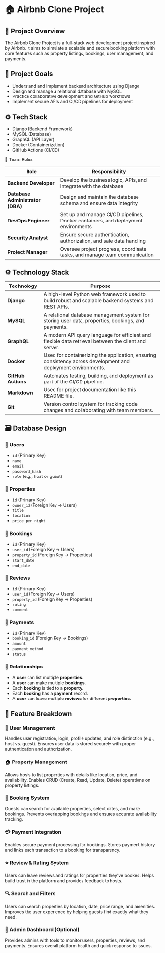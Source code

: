 
# 🏠 Airbnb Clone Project

## 📌 Project Overview

The Airbnb Clone Project is a full-stack web development project inspired by Airbnb. It aims to simulate a scalable and secure booking platform with core features such as property listings, bookings, user management, and payments.

## 🎯 Project Goals

- Understand and implement backend architecture using Django
- Design and manage a relational database with MySQL
- Practice collaborative development and GitHub workflows
- Implement secure APIs and CI/CD pipelines for deployment

## ⚙️ Tech Stack

- Django (Backend Framework)
- MySQL (Database)
- GraphQL (API Layer)
- Docker (Containerization)
- GitHub Actions (CI/CD)


👥 Team Roles


| Role                             | Responsibility                                                                    |
| -------------------------------- | --------------------------------------------------------------------------------- |
| **Backend Developer**            | Develop the business logic, APIs, and integrate with the database                 |
| **Database Administrator (DBA)** | Design and maintain the database schema and ensure data integrity                 |
| **DevOps Engineer**              | Set up and manage CI/CD pipelines, Docker containers, and deployment environments |
| **Security Analyst**             | Ensure secure authentication, authorization, and safe data handling               |
| **Project Manager**              | Oversee project progress, coordinate tasks, and manage team communication         |




## ⚙️ Technology Stack


| Technology     | Purpose |
|----------------|---------|
| **Django**     | A high-level Python web framework used to build robust and scalable backend systems and REST APIs. |
| **MySQL**      | A relational database management system for storing user data, properties, bookings, and payments. |
| **GraphQL**    | A modern API query language for efficient and flexible data retrieval between the client and server. |
| **Docker**     | Used for containerizing the application, ensuring consistency across development and deployment environments. |
| **GitHub Actions** | Automates testing, building, and deployment as part of the CI/CD pipeline. |
| **Markdown**   | Used for project documentation like this README file. |
| **Git**        | Version control system for tracking code changes and collaborating with team members. |



## 🗃️ Database Design

### 🔹 Users
- `id` (Primary Key)
- `name`
- `email`
- `password_hash`
- `role` (e.g., host or guest)

### 🔹 Properties
- `id` (Primary Key)
- `owner_id` (Foreign Key → Users)
- `title`
- `location`
- `price_per_night`

### 🔹 Bookings
- `id` (Primary Key)
- `user_id` (Foreign Key → Users)
- `property_id` (Foreign Key → Properties)
- `start_date`
- `end_date`

### 🔹 Reviews
- `id` (Primary Key)
- `user_id` (Foreign Key → Users)
- `property_id` (Foreign Key → Properties)
- `rating`
- `comment`

### 🔹 Payments
- `id` (Primary Key)
- `booking_id` (Foreign Key → Bookings)
- `amount`
- `payment_method`
- `status`

### 🔗 Relationships
- A **user** can list multiple **properties**.
- A **user** can make multiple **bookings**.
- Each **booking** is tied to a **property**.
- Each **booking** has a **payment** record.
- A **user** can leave multiple **reviews** for different **properties**.



## 🧩 Feature Breakdown

### 👤 User Management
Handles user registration, login, profile updates, and role distinction (e.g., host vs. guest). Ensures user data is stored securely with proper authentication and authorization.

### 🏠 Property Management
Allows hosts to list properties with details like location, price, and availability. Enables CRUD (Create, Read, Update, Delete) operations on property listings.

### 📅 Booking System
Guests can search for available properties, select dates, and make bookings. Prevents overlapping bookings and ensures accurate availability tracking.

### 💳 Payment Integration
Enables secure payment processing for bookings. Stores payment history and links each transaction to a booking for transparency.

### ⭐ Review & Rating System
Users can leave reviews and ratings for properties they’ve booked. Helps build trust in the platform and provides feedback to hosts.

### 🔍 Search and Filters
Users can search properties by location, date, price range, and amenities. Improves the user experience by helping guests find exactly what they need.

### 🔐 Admin Dashboard (Optional)
Provides admins with tools to monitor users, properties, reviews, and payments. Ensures overall platform health and quick response to issues.




